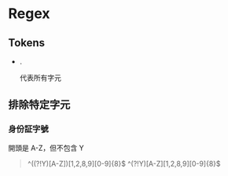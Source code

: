 # Regex


## Tokens

- .
  
  代表所有字元

## 排除特定字元

### 身份証字號

開頭是 A-Z，但不包含 Y

> ^((?!Y)[A-Z])[1,2,8,9][0-9]{8}$
> ^(?!Y)[A-Z][1,2,8,9][0-9]{8}$


